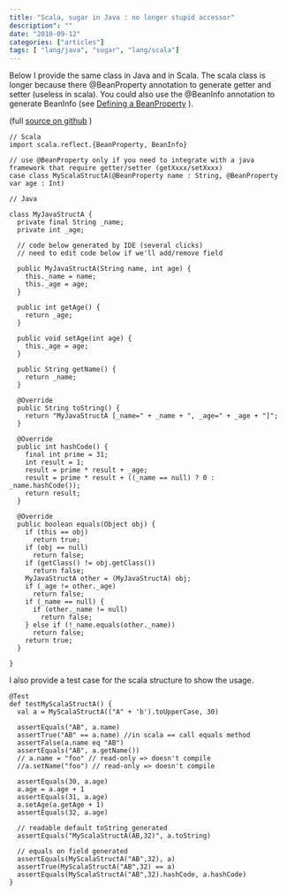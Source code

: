 ```yaml
---
title: "Scala, sugar in Java : no longer stupid accessor"
description": ""
date: "2010-09-12"
categories: ["articles"]
tags: [ "lang/java", "sugar", "lang/scala"]
---
```

Below I provide the same class in Java and in Scala.
The scala class is longer because there @BeanProperty annotation to generate getter and setter (useless in scala).
You could also use the @BeanInfo annotation to generate BeanInfo (see [Defining a BeanProperty](http://scala.sygneca.com/code/defining-bean-properties) ).

(full [source on github](http://github.com/davidB/scala_sugar_in_java/tree/master/src/main/scala/sandbox_sugar/) )
```
// Scala
import scala.reflect.{BeanProperty, BeanInfo}

// use @BeanProperty only if you need to integrate with a java framework that require getter/setter (getXxxx/setXxxx)
case class MyScalaStructA(@BeanProperty name : String, @BeanProperty var age : Int)
```
```
// Java

class MyJavaStructA {
  private final String _name;
  private int _age;

  // code below generated by IDE (several clicks)
  // need to edit code below if we'll add/remove field

  public MyJavaStructA(String name, int age) {
    this._name = name;
    this._age = age;
  }

  public int getAge() {
    return _age;
  }

  public void setAge(int age) {
    this._age = age;
  }

  public String getName() {
    return _name;
  }

  @Override
  public String toString() {
    return "MyJavaStructA [_name=" + _name + ", _age=" + _age + "]";
  }

  @Override
  public int hashCode() {
    final int prime = 31;
    int result = 1;
    result = prime * result + _age;
    result = prime * result + ((_name == null) ? 0 : _name.hashCode());
    return result;
  }

  @Override
  public boolean equals(Object obj) {
    if (this == obj)
      return true;
    if (obj == null)
      return false;
    if (getClass() != obj.getClass())
      return false;
    MyJavaStructA other = (MyJavaStructA) obj;
    if (_age != other._age)
      return false;
    if (_name == null) {
      if (other._name != null)
        return false;
    } else if (!_name.equals(other._name))
      return false;
    return true;
  }

}
```

I also provide a test case for the scala structure to show the usage.

```
@Test
def testMyScalaStructA() {
  val a = MyScalaStructA(("A" + 'b').toUpperCase, 30)

  assertEquals("AB", a.name)
  assertTrue("AB" == a.name) //in scala == call equals method
  assertFalse(a.name eq "AB")
  assertEquals("AB", a.getName())
  // a.name = "foo" // read-only => doesn't compile
  //a.setName("foo") // read-only => doesn't compile

  assertEquals(30, a.age)
  a.age = a.age + 1
  assertEquals(31, a.age)
  a.setAge(a.getAge + 1)
  assertEquals(32, a.age)

  // readable default toString generated
  assertEquals("MyScalaStructA(AB,32)", a.toString)

  // equals on field generated
  assertEquals(MyScalaStructA("AB",32), a)
  assertTrue(MyScalaStructA("AB",32) == a)
  assertEquals(MyScalaStructA("AB",32).hashCode, a.hashCode)
}
```
